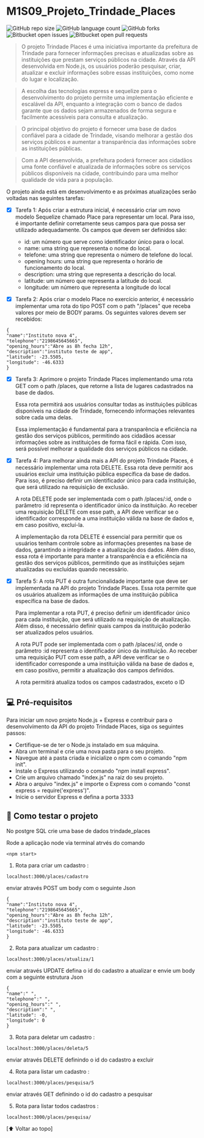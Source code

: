 # M1S09_Projeto_Trindade_Places

<!---Esses são exemplos. Veja https://shields.io para outras pessoas ou para personalizar este conjunto de escudos. Você pode querer incluir dependências, status do projeto e informações de licença aqui--->

![GitHub repo size](https://img.shields.io/github/repo-size/iuricode/README-template?style=for-the-badge)
![GitHub language count](https://img.shields.io/github/languages/count/iuricode/README-template?style=for-the-badge)
![GitHub forks](https://img.shields.io/github/forks/iuricode/README-template?style=for-the-badge)
![Bitbucket open issues](https://img.shields.io/bitbucket/issues/iuricode/README-template?style=for-the-badge)
![Bitbucket open pull requests](https://img.shields.io/bitbucket/pr-raw/iuricode/README-template?style=for-the-badge)

> O projeto Trindade Places é uma iniciativa importante da prefeitura de Trindade para fornecer informações precisas e atualizadas sobre as instituições que prestam serviços públicos na cidade. Através da API desenvolvida em Node.js, os usuários poderão pesquisar, criar, atualizar e excluir informações sobre essas instituições, como nome do lugar e localização.

> A escolha das tecnologias express e sequelize para o desenvolvimento do projeto permite uma implementação eficiente e escalável da API, enquanto a integração com o banco de dados garante que os dados sejam armazenados de forma segura e facilmente acessíveis para consulta e atualização.

> O principal objetivo do projeto é fornecer uma base de dados confiável para a cidade de Trindade, visando melhorar a gestão dos serviços públicos e aumentar a transparência das informações sobre as instituições públicas.

> Com a API desenvolvida, a prefeitura poderá fornecer aos cidadãos uma fonte confiável e atualizada de informações sobre os serviços públicos disponíveis na cidade, contribuindo para uma melhor qualidade de vida para a população.

O projeto ainda está em desenvolvimento e as próximas atualizações serão voltadas nas seguintes tarefas:

- [x] Tarefa 1: Após criar a estrutura inicial, é necessário criar um novo modelo Sequelize chamado Place para representar um local. Para isso, é importante definir corretamente seus campos para que possa ser utilizado adequadamente. Os campos que devem ser definidos são:

  * id: um número que serve como identificador único para o local.
  * name: uma string que representa o nome do local.
  * telefone: uma string que representa o número de telefone do local.
  * opening hours: uma string que representa o horário de funcionamento do local.
  * description: uma string que representa a descrição do local.
  * latitude: um número que representa a latitude do local.
  * longitude: um número que representa a longitude do local
  
- [x] Tarefa 2: Após criar o modelo Place no exercício anterior, é necessário implementar uma rota do tipo POST com o path "/places" que receba valores por meio de BODY params. Os seguintes valores devem ser recebidos:
```
{
"name":"Instituto nova 4",
"telephone":"2198645645665",
"opening_hours":"Abre as 8h fecha 12h",
"description":"instituto teste de app",
"latitude": -23.5505,
"longitude": -46.6333
}
```
 


- [x] Tarefa 3: Aprimore o projeto Trindade Places implementando uma rota GET com o path /places, que retorne a lista de lugares cadastrados na base de dados.

  Essa rota permitirá aos usuários consultar todas as instituições públicas disponíveis na cidade de Trindade, fornecendo informações relevantes sobre cada uma delas.

  Essa implementação é fundamental para a transparência e eficiência na gestão dos serviços públicos, permitindo aos cidadãos acessar informações sobre as instituições de forma fácil e rápida. Com isso, será possível melhorar a qualidade dos serviços públicos na cidade.
  
- [x] Tarefa 4: Para melhorar ainda mais a API do projeto Trindade Places, é necessário implementar uma rota DELETE. Essa rota deve permitir aos usuários excluir uma instituição pública específica da base de dados. Para isso, é preciso definir um identificador único para cada instituição, que será utilizado na requisição de exclusão.

  A rota DELETE pode ser implementada com o path /places/:id, onde o parâmetro :id representa o identificador único da instituição. Ao receber uma requisição DELETE com esse path, a API deve verificar se o identificador corresponde a uma instituição válida na base de dados e, em caso positivo, excluí-la.

  A implementação da rota DELETE é essencial para permitir que os usuários tenham controle sobre as informações presentes na base de dados, garantindo a integridade e a atualização dos dados. Além disso, essa rota é importante para manter a transparência e a eficiência na gestão dos serviços públicos, permitindo que as instituições sejam atualizadas ou excluídas quando necessário.
  
- [x] Tarefa 5: A rota PUT é outra funcionalidade importante que deve ser implementada na API do projeto Trindade Places. Essa rota permite que os usuários atualizem as informações de uma instituição pública específica na base de dados.

  Para implementar a rota PUT, é preciso definir um identificador único para cada instituição, que será utilizado na requisição de atualização. Além disso, é necessário definir quais campos da instituição poderão ser atualizados pelos usuários.


  A rota PUT pode ser implementada com o path /places/:id, onde o parâmetro :id representa o identificador único da instituição. Ao receber uma requisição PUT com esse path, a API deve verificar se o identificador corresponde a uma instituição válida na base de dados e, em caso positivo, permitir a atualização dos campos definidos.

  A rota permitirá atualiza todos os campos cadastrados, exceto o ID

## 💻 Pré-requisitos

Para iniciar um novo projeto Node.js + Express e contribuir para o desenvolvimento da API do projeto Trindade Places, siga os seguintes passos:

* Certifique-se de ter o Node.js instalado em sua máquina.
* Abra um terminal e crie uma nova pasta para o seu projeto.
* Navegue até a pasta criada e inicialize o npm com o comando "npm init".
* Instale o Express utilizando o comando "npm install express".
* Crie um arquivo chamado "index.js" na raiz do seu projeto.
* Abra o arquivo "index.js" e importe o Express com o comando "const express = require('express')".
* Inicie o servidor Express e defina a porta 3333

## 🚀 Como testar o projeto

No postgre SQL crie uma base de dados trindade_places

Rode a aplicação node via terminal atrvés do comando
```
<npm start>
```

1. Rota para criar um cadastro :
```
localhost:3000/places/cadastro
```
enviar através POST um body com o seguinte Json
```
{
"name":"Instituto nova 4",
"telephone":"2198645645665",
"opening_hours":"Abre as 8h fecha 12h",
"description":"instituto teste de app",
"latitude": -23.5505,
"longitude": -46.6333
}
```

2. Rota para atualizar um cadastro :
```
localhost:3000/places/atualiza/1
```
enviar através UPDATE defina o id do cadastro a atualizar e envie um body com a seguinte estrutura Json
```
{
"name":" ",
"telephone":" ",
"opening_hours":" ",
"description":" ",
"latitude": -0,
"longitude": 0
}
```

3. Rota para deletar um cadastro :
```
localhost:3000/places/deleta/5
```
enviar através DELETE definindo o id do cadastro a excluir

4. Rota para listar um cadastro :
```
localhost:3000/places/pesquisa/5
```
enviar através GET definindo o id do cadastro a pesquisar

5. Rota para listar todos cadastros :
```
localhost:3000/places/pesquisa/
```



[⬆ Voltar ao topo]<br>
